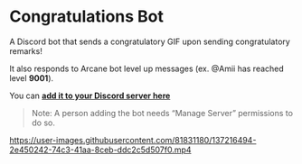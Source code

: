 # Congratulations Bot

A Discord bot that sends a congratulatory GIF upon sending congratulatory remarks!

It also responds to Arcane bot level up messages (ex. @Amii has reached level **9001**).

You can **[add it to your Discord server here](https://discord.com/oauth2/authorize?client_id=848223603106381844&permissions=68608&scope=bot)**

> Note: A person adding the bot needs “Manage Server” permissions to do so.

https://user-images.githubusercontent.com/81831180/137216494-2e450242-74c3-41aa-8ceb-ddc2c5d507f0.mp4

